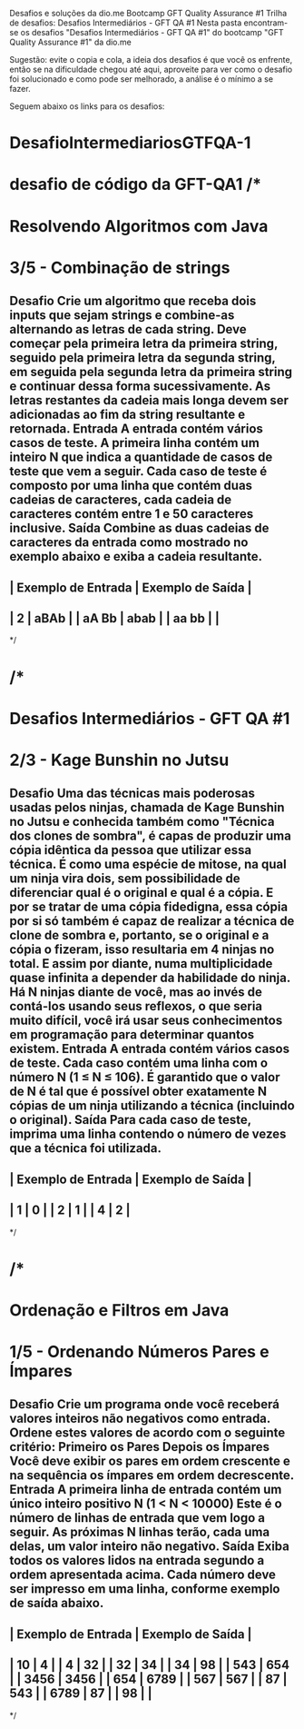 Desafios e soluções da dio.me
Bootcamp GFT Quality Assurance #1
Trilha de desafios: Desafios Intermediários - GFT QA #1
Nesta pasta encontram-se os desafios "Desafios Intermediários - GFT QA #1" do bootcamp "GFT Quality Assurance #1" da dio.me

Sugestão: evite o copia e cola, a ideia dos desafios é que você os enfrente, então se na dificuldade chegou até aqui, aproveite para ver como o desafio foi solucionado e como pode ser melhorado, a análise é o mínimo a se fazer.

Seguem abaixo os links para os desafios:


# DesafioIntermediariosGTFQA-1
desafio de código da GFT-QA1
/*
====================================================
Resolvendo Algoritmos com Java
====================================================
3/5 - Combinação de strings
====================================================
Desafio
Crie um algoritmo que receba dois inputs que sejam strings e combine-as alternando as letras de cada string. 
Deve começar pela primeira letra da primeira string, seguido pela primeira letra da segunda string, em seguida pela segunda letra da primeira string e continuar dessa forma sucessivamente.
As letras restantes da cadeia mais longa devem ser adicionadas ao fim da string resultante e retornada.
Entrada
A entrada contém vários casos de teste. A primeira linha contém um inteiro N que indica a quantidade de casos de teste que vem a seguir. Cada caso de teste é composto por uma linha que contém duas cadeias de caracteres, cada cadeia de caracteres contém entre 1 e 50 caracteres inclusive.
Saída
Combine as duas cadeias de caracteres da entrada como mostrado no exemplo abaixo e exiba a cadeia resultante.
-----------------------------------------
| Exemplo de Entrada | Exemplo de Saída |
-----------------------------------------
| 2                  | aBAb             |
| aA Bb              | abab             |
| aa bb              |                  |
-----------------------------------------
*/


/*
====================================================
Desafios Intermediários - GFT QA #1
====================================================
2/3 - Kage Bunshin no Jutsu
====================================================
Desafio
Uma das técnicas mais poderosas usadas pelos ninjas, chamada de Kage Bunshin no Jutsu e conhecida também como "Técnica dos clones de sombra", é capas de produzir uma cópia idêntica da pessoa que utilizar essa técnica.
É como uma espécie de mitose, na qual um ninja vira dois, sem possibilidade de diferenciar qual é o original e qual é a cópia.
E por se tratar de uma cópia fidedigna, essa cópia por si só também é capaz de realizar a técnica de clone de sombra e, portanto, se o original e a cópia o fizeram, isso resultaria em 4 ninjas no total. E assim por diante, numa multiplicidade quase infinita a depender da habilidade do ninja.
Há N ninjas diante de você, mas ao invés de contá-los usando seus reflexos, o que seria muito difícil, você irá usar seus conhecimentos em programação para determinar quantos existem.
Entrada
A entrada contém vários casos de teste. Cada caso contém uma linha com o número N (1 ≤ N ≤ 106). É garantido que o valor de N é tal que é possível obter exatamente N cópias de um ninja utilizando a técnica (incluindo o original).
Saída
Para cada caso de teste, imprima uma linha contendo o número de vezes que a técnica foi utilizada.
-----------------------------------------
| Exemplo de Entrada | Exemplo de Saída |
-----------------------------------------
| 1                  | 0                |
| 2                  | 1                |
| 4                  | 2                |
-----------------------------------------
 */
 
 
/*
====================================================
Ordenação e Filtros em Java
====================================================
1/5 - Ordenando Números Pares e Ímpares
====================================================
Desafio
Crie um programa onde você receberá valores inteiros não negativos como entrada.
Ordene estes valores de acordo com o seguinte critério:
Primeiro os Pares
Depois os Ímpares
Você deve exibir os pares em ordem crescente e na sequência os ímpares em ordem decrescente.
Entrada
A primeira linha de entrada contém um único inteiro positivo N (1 < N < 10000) Este é o número de linhas de entrada que vem logo a seguir. As próximas N linhas terão, cada uma delas, um valor inteiro não negativo.
Saída
Exiba todos os valores lidos na entrada segundo a ordem apresentada acima. Cada número deve ser impresso em uma linha, conforme exemplo de saída abaixo.
-----------------------------------------
| Exemplo de Entrada | Exemplo de Saída |
-----------------------------------------
| 10                 | 4                |
| 4                  | 32               |
| 32                 | 34               |
| 34                 | 98               |
| 543                | 654              |
| 3456               | 3456             |
| 654                | 6789             |
| 567                | 567              |
| 87                 | 543              |
| 6789               | 87               |
| 98                 |                  |
-----------------------------------------
 */
 
 
 
 
